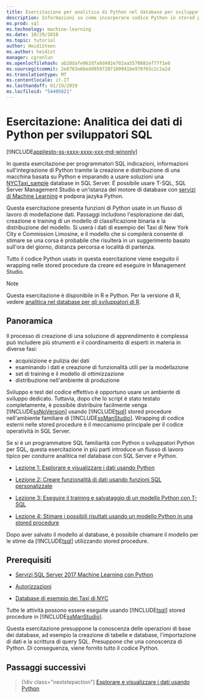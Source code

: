 ```yaml
---
title: Esercitazione per analitica di Python nel database per sviluppatori SQL - SQL Server Machine Learning
description: Informazioni su come incorporare codice Python in stored procedure SQL Server e funzioni T-SQL.
ms.prod: sql
ms.technology: machine-learning
ms.date: 10/29/2018
ms.topic: tutorial
author: HeidiSteen
ms.author: heidist
manager: cgronlun
ms.openlocfilehash: ab28dafe062d7a8d492e702aa5570881ef77f1e0
ms.sourcegitcommit: 2e8783e6bedd9597207180941be978f65c2c2a2d
ms.translationtype: MT
ms.contentlocale: it-IT
ms.lasthandoff: 01/19/2019
ms.locfileid: "54405621"
---
```

# <a name="tutorial-python-data-analytics-for-sql-developers"></a>Esercitazione: Analitica dei dati di Python per sviluppatori SQL
[!INCLUDE[appliesto-ss-xxxx-xxxx-xxx-md-winonly](../../includes/appliesto-ss-xxxx-xxxx-xxx-md-winonly.md)]

In questa esercitazione per programmatori SQL indicazioni, informazioni sull'integrazione di Python tramite la creazione e distribuzione di una macchina basata su Python e imparando a usare soluzioni una [NYCTaxi_sample](demo-data-nyctaxi-in-sql.md) database in SQL Server. È possibile usare T-SQL, SQL Server Management Studio e un'istanza del motore di database con [servizi di Machine Learning](../install/sql-machine-learning-services-windows-install.md) e podpora jazyka Python.

Questa esercitazione presenta funzioni di Python usate in un flusso di lavoro di modellazione dati. Passaggi includono l'esplorazione dei dati, creazione e training di un modello di classificazione binaria e la distribuzione del modello. Si userà i dati di esempio dei Taxi di New York City e Commission Limosine, e il modello che si compilerà consente di stimare se una corsa è probabile che risulterà in un suggerimento basato sull'ora del giorno, distanza percorsa e località di partenza. 

Tutto il codice Python usato in questa esercitazione viene eseguito il wrapping nelle stored procedure da creare ed eseguire in Management Studio.

> [!NOTE]
> Questa esercitazione è disponibile in R e Python. Per la versione di R, vedere [analitica nel database per gli sviluppatori di R](sqldev-in-database-r-for-sql-developers.md).

## <a name="overview"></a>Panoramica

Il processo di creazione di una soluzione di apprendimento è complessa può includere più strumenti e il coordinamento di esperti in materia in diverse fasi:

+ acquisizione e pulizia dei dati
+ esaminando i dati e creazione di funzionalità utili per la modellazione
+ set di training e il modello di ottimizzazione
+ distribuzione nell'ambiente di produzione

Sviluppo e test del codice effettivo è opportuno usare un ambiente di sviluppo dedicato. Tuttavia, dopo che lo script è stato testato completamente, è possibile distribuire facilmente venga [!INCLUDE[ssNoVersion](../../includes/ssnoversion-md.md)] usando [!INCLUDE[tsql](../../includes/tsql-md.md)] stored procedure nell'ambiente familiare di [!INCLUDE[ssManStudio](../../includes/ssmanstudio-md.md)]. Wrapping di codice esterni nelle stored procedure è il meccanismo principale per il codice operatività in SQL Server.

Se si è un programmatore SQL familiarità con Python o sviluppatori Python per SQL, questa esercitazione in più parti introduce un flusso di lavoro tipico per condurre analitica nel database con SQL Server e Python. 

+ [Lezione 1: Esplorare e visualizzare i dati usando Python](sqldev-py3-explore-and-visualize-the-data.md)

+ [Lezione 2: Creare funzionalità di dati usando funzioni SQL personalizzate](sqldev-py4-create-data-features-using-t-sql.md)

+ [Lezione 3: Eseguire il training e salvataggio di un modello Python con T-SQL](sqldev-py5-train-and-save-a-model-using-t-sql.md)

+ [Lezione 4: Stimare i possibili risultati usando un modello Python in una stored procedure](sqldev-py6-operationalize-the-model.md)

Dopo aver salvato il modello al database, è possibile chiamare il modello per le stime da [!INCLUDE[tsql](../../includes/tsql-md.md)] utilizzando stored procedure.

## <a name="prerequisites"></a>Prerequisiti

+ [Servizi SQL Server 2017 Machine Learning con Python](../install/sql-machine-learning-services-windows-install.md#verify-installation)

+ [Autorizzazioni](../security/user-permission.md)

+ [Database di esempio dei Taxi di NYC](demo-data-nyctaxi-in-sql.md)

Tutte le attività possono essere eseguite usando [!INCLUDE[tsql](../../includes/tsql-md.md)] stored procedure in [!INCLUDE[ssManStudio](../../includes/ssmanstudio-md.md)].

Questa esercitazione presuppone la conoscenza delle operazioni di base dei database, ad esempio la creazione di tabelle e database, l'importazione di dati e la scrittura di query SQL. Presuppone che una conoscenza di Python. Di conseguenza, viene fornito tutto il codice Python. 

## <a name="next-steps"></a>Passaggi successivi

> [!div class="nextstepaction"]
> [Esplorare e visualizzare i dati usando Python](sqldev-py3-explore-and-visualize-the-data.md)
